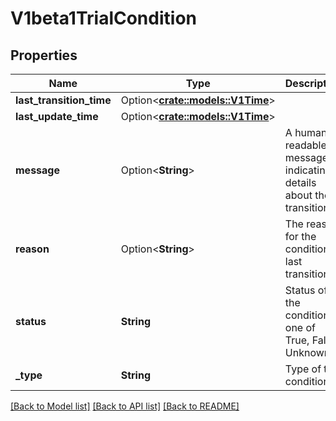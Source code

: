 # V1beta1TrialCondition

## Properties

Name | Type | Description | Notes
------------ | ------------- | ------------- | -------------
**last_transition_time** | Option<[**crate::models::V1Time**](v1.Time.md)> |  | [optional]
**last_update_time** | Option<[**crate::models::V1Time**](v1.Time.md)> |  | [optional]
**message** | Option<**String**> | A human readable message indicating details about the transition. | [optional]
**reason** | Option<**String**> | The reason for the condition's last transition. | [optional]
**status** | **String** | Status of the condition, one of True, False, Unknown. | [default to ]
**_type** | **String** | Type of trial condition. | [default to ]

[[Back to Model list]](../README.md#documentation-for-models) [[Back to API list]](../README.md#documentation-for-api-endpoints) [[Back to README]](../README.md)


